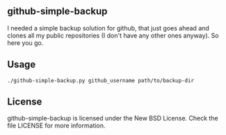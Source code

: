 github-simple-backup
--------------------

I needed a simple backup solution for github, that just goes ahead and clones
all my public repositories (I don't have any other ones anyway). So here you
go.

Usage
-----
    ./github-simple-backup.py github_username path/to/backup-dir

License
-------
github-simple-backup is licensed under the New BSD License. Check the file
LICENSE for more information.

